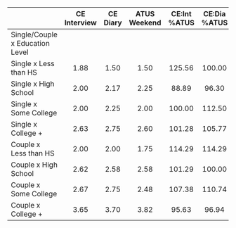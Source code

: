 
|                      | CE<br>Interview |  CE<br>Diary | ATUS<br>Weekend | CE:Int<br>%ATUS | CE:Dia<br>%ATUS |
| -------------------- | :----------: | :----------: | :----------: | :----------: | :----------: |
| Single/Couple x Education Level |              |              |              |              |              |
| Single x Less than HS |         1.88 |         1.50 |         1.50 |       125.56 |       100.00 |
| Single x High School |         2.00 |         2.17 |         2.25 |        88.89 |        96.30 |
| Single x Some College |         2.00 |         2.25 |         2.00 |       100.00 |       112.50 |
| Single x College +   |         2.63 |         2.75 |         2.60 |       101.28 |       105.77 |
| Couple x Less than HS |         2.00 |         2.00 |         1.75 |       114.29 |       114.29 |
| Couple x High School |         2.62 |         2.58 |         2.58 |       101.29 |       100.00 |
| Couple x Some College |         2.67 |         2.75 |         2.48 |       107.38 |       110.74 |
| Couple x College +   |         3.65 |         3.70 |         3.82 |        95.63 |        96.94 |

